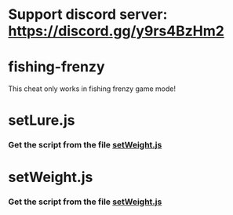 # Support discord server: https://discord.gg/y9rs4BzHm2

# fishing-frenzy

This cheat only works in fishing frenzy game mode!

# setLure.js

### Get the script from the file [setWeight.js](https://raw.githubusercontent.com/therealglixzzy/blooket-hack/main/fishing-frenzy/setLure.js)

# setWeight.js

### Get the script from the file [setWeight.js](https://raw.githubusercontent.com/therealglixzzy/blooket-hack/main/fishing-frenzy/setWeight.js)
